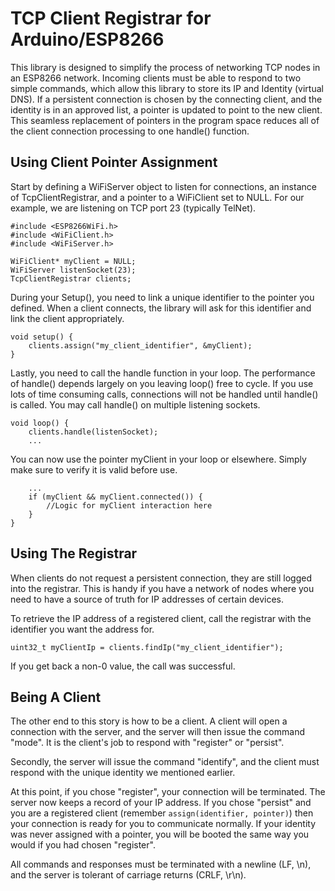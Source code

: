 
# TCP Client Registrar for Arduino/ESP8266

This library is designed to simplify the process of networking TCP nodes in an ESP8266 network. Incoming clients must be able to respond to two simple commands, which allow this library to store its IP and Identity (virtual DNS). If a persistent connection is chosen by the connecting client, and the identity is in an approved list, a pointer is updated to point to the new client. This seamless replacement of pointers in the program space reduces all of the client connection processing to one handle() function. 


## Using Client Pointer Assignment

Start by defining a WiFiServer object to listen for connections, an instance of TcpClientRegistrar, and a pointer to a WiFiClient set to NULL. For our example, we are listening on TCP port 23 (typically TelNet).

```
#include <ESP8266WiFi.h>
#include <WiFiClient.h>
#include <WiFiServer.h>

WiFiClient* myClient = NULL;
WiFiServer listenSocket(23);
TcpClientRegistrar clients;
```

During your Setup(), you need to link a unique identifier to the pointer you defined. When a client connects, the library will ask for this identifier and link the client appropriately. 

```
void setup() {
    clients.assign("my_client_identifier", &myClient);
}
```

Lastly, you need to call the handle function in your loop. The performance of handle() depends largely on you leaving loop() free to cycle. If you use lots of time consuming calls, connections will not be handled until handle() is called. You may call handle() on multiple listening sockets. 

```
void loop() {
    clients.handle(listenSocket);
	...
```

You can now use the pointer myClient in your loop or elsewhere. Simply make sure to verify it is valid before use. 

```
    ...
	if (myClient && myClient.connected()) {
	    //Logic for myClient interaction here
	}
}
```


## Using The Registrar

When clients do not request a persistent connection, they are still logged into the registrar. This is handy if you have a network of nodes where you need to have a source of truth for IP addresses of certain devices. 

To retrieve the IP address of a registered client, call the registrar with the identifier you want the address for. 

```
uint32_t myClientIp = clients.findIp("my_client_identifier");
```

If you get back a non-0 value, the call was successful. 


## Being A Client

The other end to this story is how to be a client. A client will open a connection with the server, and the server will then issue the command "mode". It is the client's job to respond with "register" or "persist". 

Secondly, the server will issue the command "identify", and the client must respond with the unique identity we mentioned earlier. 

At this point, if you chose "register", your connection will be terminated. The server now keeps a record of your IP address. If you chose "persist" and you are a registered client (remember `assign(identifier, pointer)`) then your connection is ready for you to communicate normally. If your identity was never assigned with a pointer, you will be booted the same way you would if you had chosen "register". 

All commands and responses must be terminated with a newline (LF, \n), and the server is tolerant of carriage returns (CRLF, \r\n). 
